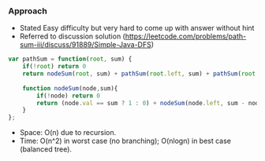 ### Approach

- Stated Easy difficulty but very hard to come up with answer without hint
- Referred to discussion solution (https://leetcode.com/problems/path-sum-iii/discuss/91889/Simple-Java-DFS)

```javascript
var pathSum = function(root, sum) {
    if(!root) return 0
    return nodeSum(root, sum) + pathSum(root.left, sum) + pathSum(root.right, sum)
    
    function nodeSum(node,sum){
        if(!node) return 0
        return (node.val == sum ? 1 : 0) + nodeSum(node.left, sum - node.val) + nodeSum(node.right, sum - node.val)
    }
};
```

- Space: O(n) due to recursion.
- Time: O(n^2) in worst case (no branching); O(nlogn) in best case (balanced tree).